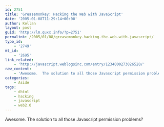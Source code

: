 ```yaml
---
id: 2751
title: 'Greasemonkey: Hacking the Web with JavaScript'
date: '2005-01-08T11:29:14+00:00'
author: Kellan
layout: post
guid: 'http://lm.quxx.info/?p=2751'
permalink: /2005/01/08/greasemonkey-hacking-the-web-with-javascript/
typo_id:
    - '2749'
mt_id:
    - '2695'
link_related:
    - 'http://javascript.weblogsinc.com/entry/1234000273026520/'
raw_content:
    - 'Awesome.  The solution to all those Javascript permission problems?'
categories:
    - Aside
tags:
    - dhtml
    - hacking
    - javascript
    - web2.0
---
```


Awesome. The solution to all those Javascript permission problems?